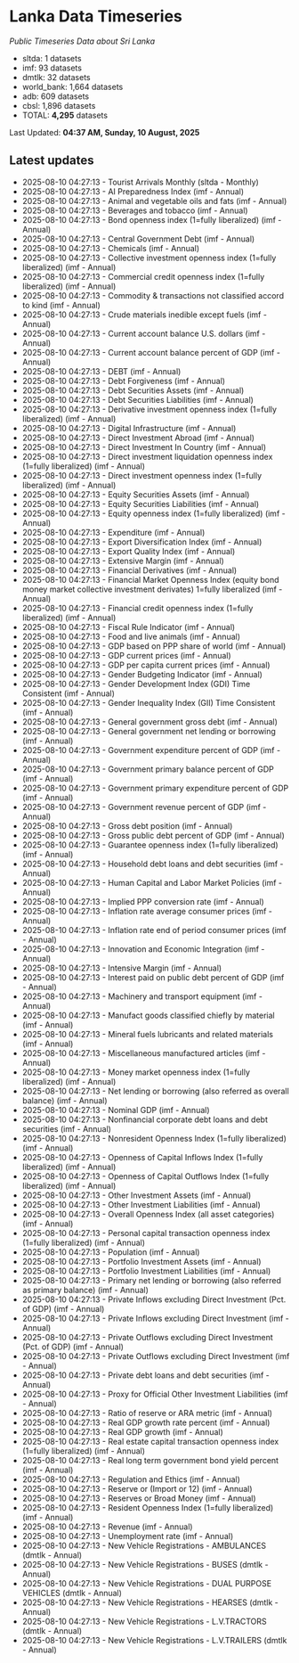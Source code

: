# Lanka Data Timeseries
*Public Timeseries Data about Sri Lanka*

* sltda: 1 datasets
* imf: 93 datasets
* dmtlk: 32 datasets
* world_bank: 1,664 datasets
* adb: 609 datasets
* cbsl: 1,896 datasets
* TOTAL: **4,295** datasets

Last Updated: **04:37 AM, Sunday, 10 August, 2025**

## Latest updates

* 2025-08-10 04:27:13 - Tourist Arrivals Monthly (sltda - Monthly)
* 2025-08-10 04:27:13 - AI Preparedness Index (imf - Annual)
* 2025-08-10 04:27:13 - Animal and vegetable oils and fats (imf - Annual)
* 2025-08-10 04:27:13 - Beverages and tobacco (imf - Annual)
* 2025-08-10 04:27:13 - Bond openness index (1=fully liberalized) (imf - Annual)
* 2025-08-10 04:27:13 - Central Government Debt (imf - Annual)
* 2025-08-10 04:27:13 - Chemicals (imf - Annual)
* 2025-08-10 04:27:13 - Collective investment openness index (1=fully liberalized) (imf - Annual)
* 2025-08-10 04:27:13 - Commercial credit openness index (1=fully liberalized) (imf - Annual)
* 2025-08-10 04:27:13 - Commodity & transactions not classified accord to kind (imf - Annual)
* 2025-08-10 04:27:13 - Crude materials inedible except fuels (imf - Annual)
* 2025-08-10 04:27:13 - Current account balance U.S. dollars (imf - Annual)
* 2025-08-10 04:27:13 - Current account balance percent of GDP (imf - Annual)
* 2025-08-10 04:27:13 - DEBT (imf - Annual)
* 2025-08-10 04:27:13 - Debt Forgiveness (imf - Annual)
* 2025-08-10 04:27:13 - Debt Securities Assets (imf - Annual)
* 2025-08-10 04:27:13 - Debt Securities Liabilities (imf - Annual)
* 2025-08-10 04:27:13 - Derivative investment openness index (1=fully liberalized) (imf - Annual)
* 2025-08-10 04:27:13 - Digital Infrastructure (imf - Annual)
* 2025-08-10 04:27:13 - Direct Investment Abroad (imf - Annual)
* 2025-08-10 04:27:13 - Direct Investment In Country (imf - Annual)
* 2025-08-10 04:27:13 - Direct investment liquidation openness index (1=fully liberalized) (imf - Annual)
* 2025-08-10 04:27:13 - Direct investment openness index (1=fully liberalized) (imf - Annual)
* 2025-08-10 04:27:13 - Equity Securities Assets (imf - Annual)
* 2025-08-10 04:27:13 - Equity Securities Liabilities (imf - Annual)
* 2025-08-10 04:27:13 - Equity openness index (1=fully liberalized) (imf - Annual)
* 2025-08-10 04:27:13 - Expenditure (imf - Annual)
* 2025-08-10 04:27:13 - Export Diversification Index (imf - Annual)
* 2025-08-10 04:27:13 - Export Quality Index (imf - Annual)
* 2025-08-10 04:27:13 - Extensive Margin (imf - Annual)
* 2025-08-10 04:27:13 - Financial Derivatives (imf - Annual)
* 2025-08-10 04:27:13 - Financial Market Openness Index (equity bond money market collective investment derivates) 1=fully liberalized (imf - Annual)
* 2025-08-10 04:27:13 - Financial credit openness index (1=fully liberalized) (imf - Annual)
* 2025-08-10 04:27:13 - Fiscal Rule Indicator (imf - Annual)
* 2025-08-10 04:27:13 - Food and live animals (imf - Annual)
* 2025-08-10 04:27:13 - GDP based on PPP share of world (imf - Annual)
* 2025-08-10 04:27:13 - GDP current prices (imf - Annual)
* 2025-08-10 04:27:13 - GDP per capita current prices (imf - Annual)
* 2025-08-10 04:27:13 - Gender Budgeting Indicator (imf - Annual)
* 2025-08-10 04:27:13 - Gender Development Index (GDI) Time Consistent (imf - Annual)
* 2025-08-10 04:27:13 - Gender Inequality Index (GII) Time Consistent (imf - Annual)
* 2025-08-10 04:27:13 - General government gross debt (imf - Annual)
* 2025-08-10 04:27:13 - General government net lending or borrowing (imf - Annual)
* 2025-08-10 04:27:13 - Government expenditure percent of GDP (imf - Annual)
* 2025-08-10 04:27:13 - Government primary balance percent of GDP (imf - Annual)
* 2025-08-10 04:27:13 - Government primary expenditure percent of GDP (imf - Annual)
* 2025-08-10 04:27:13 - Government revenue percent of GDP (imf - Annual)
* 2025-08-10 04:27:13 - Gross debt position (imf - Annual)
* 2025-08-10 04:27:13 - Gross public debt percent of GDP (imf - Annual)
* 2025-08-10 04:27:13 - Guarantee openness index (1=fully liberalized) (imf - Annual)
* 2025-08-10 04:27:13 - Household debt loans and debt securities (imf - Annual)
* 2025-08-10 04:27:13 - Human Capital and Labor Market Policies (imf - Annual)
* 2025-08-10 04:27:13 - Implied PPP conversion rate (imf - Annual)
* 2025-08-10 04:27:13 - Inflation rate average consumer prices (imf - Annual)
* 2025-08-10 04:27:13 - Inflation rate end of period consumer prices (imf - Annual)
* 2025-08-10 04:27:13 - Innovation and Economic Integration (imf - Annual)
* 2025-08-10 04:27:13 - Intensive Margin (imf - Annual)
* 2025-08-10 04:27:13 - Interest paid on public debt percent of GDP (imf - Annual)
* 2025-08-10 04:27:13 - Machinery and transport equipment (imf - Annual)
* 2025-08-10 04:27:13 - Manufact goods classified chiefly by material (imf - Annual)
* 2025-08-10 04:27:13 - Mineral fuels lubricants and related materials (imf - Annual)
* 2025-08-10 04:27:13 - Miscellaneous manufactured articles (imf - Annual)
* 2025-08-10 04:27:13 - Money market openness index (1=fully liberalized) (imf - Annual)
* 2025-08-10 04:27:13 - Net lending or borrowing (also referred as overall balance) (imf - Annual)
* 2025-08-10 04:27:13 - Nominal GDP (imf - Annual)
* 2025-08-10 04:27:13 - Nonfinancial corporate debt loans and debt securities (imf - Annual)
* 2025-08-10 04:27:13 - Nonresident Openness Index (1=fully liberalized) (imf - Annual)
* 2025-08-10 04:27:13 - Openness of Capital Inflows Index (1=fully liberalized) (imf - Annual)
* 2025-08-10 04:27:13 - Openness of Capital Outflows Index (1=fully liberalized) (imf - Annual)
* 2025-08-10 04:27:13 - Other Investment Assets (imf - Annual)
* 2025-08-10 04:27:13 - Other Investment Liabilities (imf - Annual)
* 2025-08-10 04:27:13 - Overall Openness Index (all asset categories) (imf - Annual)
* 2025-08-10 04:27:13 - Personal capital transaction openness index (1=fully liberalized) (imf - Annual)
* 2025-08-10 04:27:13 - Population (imf - Annual)
* 2025-08-10 04:27:13 - Portfolio Investment Assets (imf - Annual)
* 2025-08-10 04:27:13 - Portfolio Investment Liabilities (imf - Annual)
* 2025-08-10 04:27:13 - Primary net lending or borrowing (also referred as primary balance) (imf - Annual)
* 2025-08-10 04:27:13 - Private Inflows excluding Direct Investment (Pct. of GDP) (imf - Annual)
* 2025-08-10 04:27:13 - Private Inflows excluding Direct Investment (imf - Annual)
* 2025-08-10 04:27:13 - Private Outflows excluding Direct Investment (Pct. of GDP) (imf - Annual)
* 2025-08-10 04:27:13 - Private Outflows excluding Direct Investment (imf - Annual)
* 2025-08-10 04:27:13 - Private debt loans and debt securities (imf - Annual)
* 2025-08-10 04:27:13 - Proxy for Official Other Investment Liabilities (imf - Annual)
* 2025-08-10 04:27:13 - Ratio of reserve or ARA metric (imf - Annual)
* 2025-08-10 04:27:13 - Real GDP growth rate percent (imf - Annual)
* 2025-08-10 04:27:13 - Real GDP growth (imf - Annual)
* 2025-08-10 04:27:13 - Real estate capital transaction openness index (1=fully liberalized) (imf - Annual)
* 2025-08-10 04:27:13 - Real long term government bond yield percent (imf - Annual)
* 2025-08-10 04:27:13 - Regulation and Ethics (imf - Annual)
* 2025-08-10 04:27:13 - Reserve or (Import or 12) (imf - Annual)
* 2025-08-10 04:27:13 - Reserves or Broad Money (imf - Annual)
* 2025-08-10 04:27:13 - Resident Openness Index (1=fully liberalized) (imf - Annual)
* 2025-08-10 04:27:13 - Revenue (imf - Annual)
* 2025-08-10 04:27:13 - Unemployment rate (imf - Annual)
* 2025-08-10 04:27:13 - New Vehicle Registrations - AMBULANCES (dmtlk - Annual)
* 2025-08-10 04:27:13 - New Vehicle Registrations - BUSES (dmtlk - Annual)
* 2025-08-10 04:27:13 - New Vehicle Registrations - DUAL PURPOSE VEHICLES (dmtlk - Annual)
* 2025-08-10 04:27:13 - New Vehicle Registrations - HEARSES (dmtlk - Annual)
* 2025-08-10 04:27:13 - New Vehicle Registrations - L.V.TRACTORS (dmtlk - Annual)
* 2025-08-10 04:27:13 - New Vehicle Registrations - L.V.TRAILERS (dmtlk - Annual)